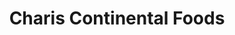 ---
title: "Charis Continental Foods"
url: /dartford/charis-continental-foods/
shop: Lebensmittel
---